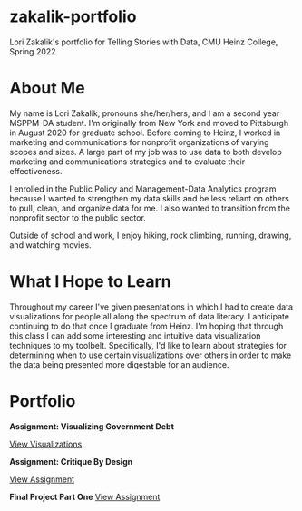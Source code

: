 # zakalik-portfolio
Lori Zakalik's portfolio for Telling Stories with Data, CMU Heinz College, Spring 2022

# About Me
My name is Lori Zakalik, pronouns she/her/hers, and I am a second year MSPPM-DA student. I'm originally from New York and moved to Pittsburgh in August 2020 for graduate school. Before coming to Heinz, I worked in marketing and communications for nonprofit organizations of varying scopes and sizes. A large part of my job was to use data to both develop marketing and communications strategies and to evaluate their effectiveness. 

I enrolled in the Public Policy and Management-Data Analytics program because I wanted to strengthen my data skills and be less reliant on others to pull, clean, and organize data for me. I also wanted to transition from the nonprofit sector to the public sector. 

Outside of school and work, I enjoy hiking, rock climbing, running, drawing, and watching movies. 

# What I Hope to Learn
Throughout my career I've given presentations in which I had to create data visualizations for people all along the spectrum of data literacy. I anticipate continuing to do that once I graduate from Heinz. I'm hoping that through this class I can add some interesting and intuitive data visualization techniques to my toolbelt. Specifically, I'd like to learn about strategies for determining when to use certain visualizations over others in order to make the data being presented more digestable for an audience. 

# Portfolio
**Assignment: Visualizing Government Debt**

[View Visualizations](https://lzak88.github.io/zakalik-portfolio/datavizhw2.html)

**Assignment: Critique By Design**

[View Assignment](https://lzak88.github.io/zakalik-portfolio/hw3-4.html)

**Final Project Part One**
[View Assignment](https://lzak88.github.io/zakalik-portfolio/final-project-part-1.html)
